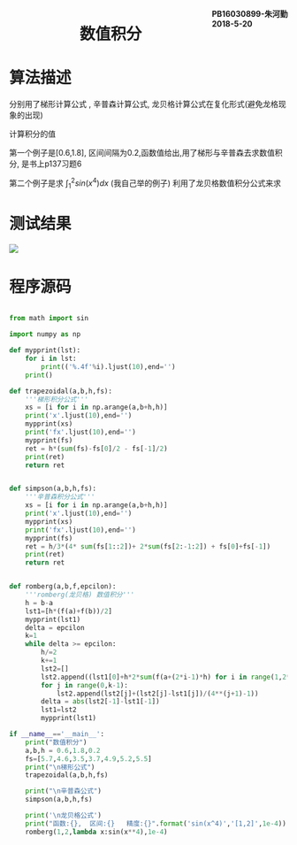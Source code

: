 
**<span style="float:right">PB16030899-朱河勤 <br>2018-5-20<span>**


# <center> 数值积分

# 算法描述
分别用了梯形计算公式 , 辛普森计算公式, 龙贝格计算公式在复化形式(避免龙格现象的出现)

计算积分的值

第一个例子是[0.6,1.8], 区间间隔为0.2,函数值给出,用了梯形与辛普森去求数值积分,
是书上p137习题6

第二个例子是求 $\int_{1}^{2}  sin(x^4)dx$  (我自己举的例子)
利用了龙贝格数值积分公式来求


# 测试结果
![](test.png)


# 程序源码
```python

from math import sin

import numpy as np

def mypprint(lst):
    for i in lst:
        print(('%.4f'%i).ljust(10),end='')
    print()

def trapezoidal(a,b,h,fs):
    '''梯形积分公式'''
    xs = [i for i in np.arange(a,b+h,h)]
    print('x'.ljust(10),end='')
    mypprint(xs)
    print('fx'.ljust(10),end='')
    mypprint(fs)
    ret = h*(sum(fs)-fs[0]/2 - fs[-1]/2)
    print(ret)
    return ret


def simpson(a,b,h,fs):
    '''辛普森积分公式'''
    xs = [i for i in np.arange(a,b+h,h)]
    print('x'.ljust(10),end='')
    mypprint(xs)
    print('fx'.ljust(10),end='')
    mypprint(fs)
    ret = h/3*(4* sum(fs[1::2])+ 2*sum(fs[2:-1:2]) + fs[0]+fs[-1])
    print(ret)
    return ret


def romberg(a,b,f,epcilon):
    '''romberg(龙贝格) 数值积分'''
    h = b-a
    lst1=[h*(f(a)+f(b))/2]
    mypprint(lst1)
    delta = epcilon
    k=1
    while delta >= epcilon:
        h/=2
        k+=1
        lst2=[]
        lst2.append((lst1[0]+h*2*sum(f(a+(2*i-1)*h) for i in range(1,2**(k-2)+1)))/2)
        for j in range(0,k-1):
            lst2.append(lst2[j]+(lst2[j]-lst1[j])/(4**(j+1)-1))
        delta = abs(lst2[-1]-lst1[-1])
        lst1=lst2
        mypprint(lst1)

if __name__=='__main__':
    print("数值积分")
    a,b,h = 0.6,1.8,0.2
    fs=[5.7,4.6,3.5,3.7,4.9,5.2,5.5]
    print("\n梯形公式")
    trapezoidal(a,b,h,fs)

    print("\n辛普森公式")
    simpson(a,b,h,fs)

    print('\n龙贝格公式')
    print("函数:{},  区间:{}   精度:{}".format('sin(x^4)','[1,2]',1e-4))
    romberg(1,2,lambda x:sin(x**4),1e-4)



```
